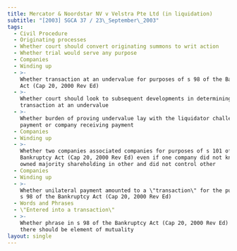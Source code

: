 ```yaml
---
title: Mercator & Noordstar NV v Velstra Pte Ltd (in liquidation)
subtitle: "[2003] SGCA 37 / 23\_September\_2003"
tags:
  - Civil Procedure
  - Originating processes
  - Whether court should convert originating summons to writ action
  - Whether trial would serve any purpose
  - Companies
  - Winding up
  - >-
    Whether transaction at an undervalue for purposes of s 98 of the Bankruptcy
    Act (Cap 20, 2000 Rev Ed)
  - >-
    Whether court should look to subsequent developments in determining whether
    transaction at an undervalue
  - >-
    Whether burden of proving undervalue lay with the liquidator challenging the
    payment or company receiving payment
  - Companies
  - Winding up
  - >-
    Whether two companies associated companies for purposes of s 101 of the
    Bankruptcy Act (Cap 20, 2000 Rev Ed) even if one company did not know it
    owned majority shareholding in other and did not control other
  - Companies
  - Winding up
  - >-
    Whether unilateral payment amounted to a \"transaction\" for the purposes of
    s 98 of the Bankruptcy Act (Cap 20, 2000 Rev Ed)
  - Words and Phrases
  - \"Entered into a transaction\"
  - >-
    Whether phrase in s 98 of the Bankruptcy Act (Cap 20, 2000 Rev Ed) suggests
    there should be element of mutuality
layout: single
---
```


